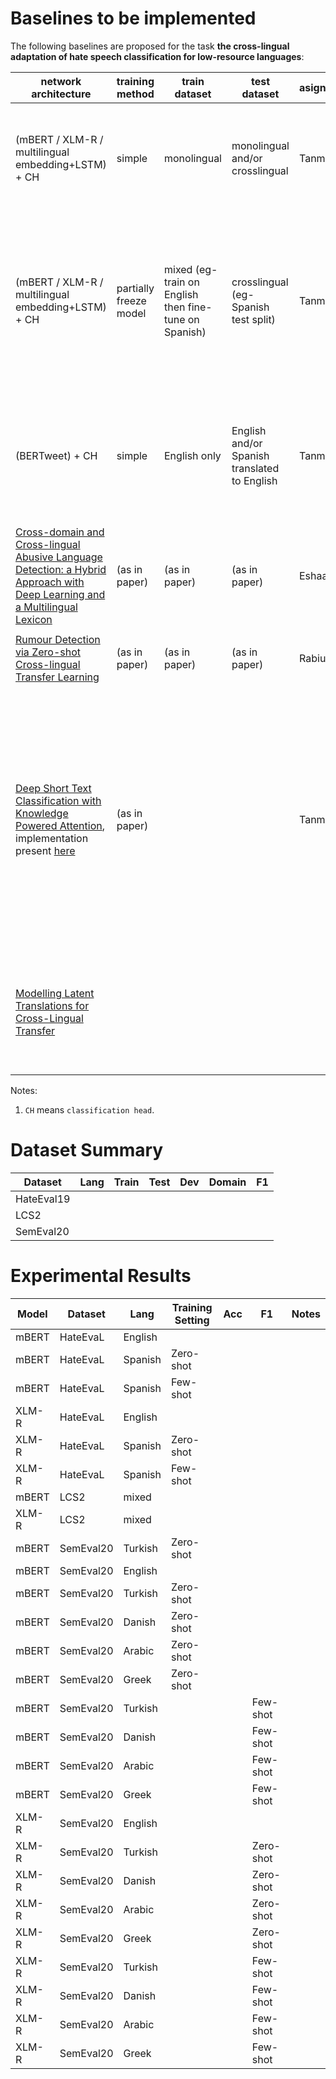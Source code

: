 
# Baselines to be implemented
The following baselines are proposed for the task **the cross-lingual adaptation of hate speech classification for low-resource languages**:

| network architecture | training method | train dataset | test dataset | asignee | extra comments | current status
| --- | --- | --- | --- | --- | --- | --- |
| (mBERT / XLM-R / multilingual embedding+LSTM) + CH | simple | monolingual | monolingual and/or crosslingual | Tanmay | <ul></ul> | <ul><li>only XLM-R implemented for now<li>need to expand to other architectures</ul> |
| (mBERT / XLM-R / multilingual embedding+LSTM) + CH | partially freeze model | mixed (eg- train on English then fine-tune on Spanish) | crosslingual (eg- Spanish test split) | Tanmay |<ul><li>as this is a few-shot technique, according to [this](https://aclanthology.org/2021.acl-long.447.pdf) paper it is important to use a standard few-shot sample of the original dataset. </ul> | |
| (BERTweet) + CH | simple | English only | English and/or Spanish translated to English  | Tanmay |<ul><li>English evaluation is direct<li> Spanish will need translation to english before evaluating</ul> | |
| [Cross-domain and Cross-lingual Abusive Language Detection: a Hybrid Approach with Deep Learning and a Multilingual Lexicon](https://aclanthology.org/P19-2051.pdf) | (as in paper) | (as in paper) | (as in paper) | Eshaan | <ul><li>offline machine translation<li>uses hurtlex</ul>| |
| [Rumour Detection via Zero-shot Cross-lingual Transfer Learning](https://arxiv.org/pdf/2109.12773.pdf) | (as in paper) | (as in paper) | (as in paper) | Rabiul | <ul><li>Student-teacher method</ul>| |
| [Deep Short Text Classification with Knowledge Powered Attention](https://arxiv.org/pdf/1902.08050.pdf), implementation present [here](https://github.com/AIRobotZhang/STCKA) | (as in paper) | | | Tanmay | <ul><li>does not talk about the cross-lingual setting<li>**might not be a suitable baseline at the moment** <li>uses <ul><li>spacy entity extractor<li>[Microsoft Concept Graph](https://concept.research.microsoft.com/Home/Download)</ul> out of the box</ul> | <ul><li>implemented only with english for now due to dependancy on language-specific KGs<li>current findings suggest that better <ul><li>entity extraction<li> concept graphs</ul> are required<li>**on hold for now ⚠️**</ul> |
| [Modelling Latent Translations for Cross-Lingual Transfer](https://arxiv.org/pdf/2107.11353.pdf) | | | | | <ul><li>online machine translation<li>**might not be a suitable baseline at the moment**</ul>| <ul><li>**on hold for now ⚠️**</ul> |

Notes:

1. `CH` means `classification head`.


# Dataset Summary
| Dataset | Lang | Train | Test| Dev | Domain | F1 |
| --- | --- | --- | --- | --- | --- | --- |
|HateEval19| |  
|LCS2 | |
|SemEval20| |  

# Experimental Results
| Model | Dataset | Lang | Training Setting | Acc | F1 | Notes |  
| --- | --- | --- | --- | --- | --- | --- |
mBERT | HateEvaL | English | | | |
mBERT | HateEvaL | Spanish | Zero-shot|
mBERT | HateEvaL | Spanish | Few-shot|
XLM-R | HateEvaL | English | | | |
XLM-R | HateEvaL | Spanish | Zero-shot|
XLM-R | HateEvaL | Spanish | Few-shot|
mBERT | LCS2 | mixed | | | |
XLM-R | LCS2 | mixed | | | |
mBERT | SemEval20 | Turkish | Zero-shot|
mBERT | SemEval20 | English | | | |
mBERT | SemEval20 | Turkish | Zero-shot|
mBERT | SemEval20 | Danish | Zero-shot|
mBERT | SemEval20 | Arabic | Zero-shot|
mBERT | SemEval20 | Greek | Zero-shot|
mBERT | SemEval20 | Turkish | | | Few-shot|
mBERT | SemEval20 | Danish | | | Few-shot|
mBERT | SemEval20 | Arabic | | | Few-shot|
mBERT | SemEval20 | Greek | | | Few-shot|
XLM-R | SemEval20 | English | | | |
XLM-R | SemEval20 | Turkish | | | Zero-shot|
XLM-R | SemEval20 | Danish | | | Zero-shot|
XLM-R | SemEval20 | Arabic | | | Zero-shot|
XLM-R | SemEval20 | Greek | | | Zero-shot|
XLM-R | SemEval20 | Turkish | | | Few-shot|
XLM-R | SemEval20 | Danish | | | Few-shot|
XLM-R | SemEval20 | Arabic | | | Few-shot|
XLM-R | SemEval20 | Greek | | | Few-shot|